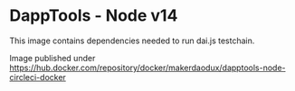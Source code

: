# DappTools - Node v14

This image contains dependencies needed to run dai.js testchain.

Image published under https://hub.docker.com/repository/docker/makerdaodux/dapptools-node-circleci-docker